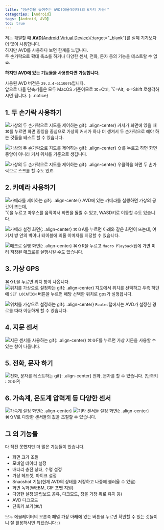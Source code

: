 ```yaml
---
title: "생산성을 높여주는 AVD(에뮬레이터)의 6가지 기능!"
categories: [Android]
tags: [Android, AVD]
toc: true
---
```

저는 개발할 때 [**AVD**(Android Virtual Device)](https://developer.android.com/studio/run/emulator){:target="_blank"}를 실제 기기보다 더 많이 사용합니다.  
하지만 AVD를 사용하다 보면 한계를 느낍니다.  
두 손가락으로 확대 축소를 하거나 다양한 센서, 전화, 문자 등의 기능을 테스트할 수 없죠.  

**하지만 AVD에 있는 기능들을 사용한다면 가능합니다.**  

사용된 AVD 버전은 `29.3.4-6110076`입니다.  
앞으로 나올 단축키들은 모두 MacOS 기준이므로 ⌘=Ctrl, ⌥=Alt, ⇧=Shift 로생각하시면 됩니다.
{: .notice}

## 1. 두 손가락 사용하기 
![가상의 두 손가락으로 지도를 제어하는 gif](/assets/images/post/2/1-1.gif){: .align-center}
커서가 화면에 있을 때 ⌘를 누르면 화면 중앙을 중심으로 가상의 커서가 하나 더 생겨서 두 손가락으로 해야 하는 것들을 테스트 할 수 있습니다.

![가상의 두 손가락으로 지도를 제어하는 gif](/assets/images/post/2/1-2.gif){: .align-center}
⇧를 누르고 하면 화면 중앙이 아니라 커서 위치를 기준으로 생깁니다.

![가상의 두 손가락으로 지도를 제어하는 gif](/assets/images/post/2/1-3.gif){: .align-center}
우클릭을 하면 두 손가락으로 스크롤 할 수도 있죠.

## 2. 카메라 사용하기
![카메라를 제어하는 gif](/assets/images/post/2/2-1.gif){: .align-center}
AVD에 있는 카메라를 실행하면 가상의 공간이 뜨는데,  
⌥을 누르고 마우스를 움직여서 화면을 돌릴 수 있고, WASD키로 이동할 수도 있습니다.

![카메라 설정 화면](/assets/images/post/2/2-2.png){: .align-center}
⌘⇧A를 누르면 아래와 같은 화면이 뜨는데, 여기서 방 안의 벽이나 테이블에 띄울 이미지를 지정할 수 있습니다.

![매크로 실행 화면](/assets/images/post/2/2-3.png){: .align-center}
⌘⇧R을 누르고 `Macro Playback`탭에 가면 미리 저장된 매크로를 실행시킬 수도 있습니다.

## 3. 가상 GPS
⌘⇧L을 누르면 위치 창이 나옵니다.  
![위치를 가상으로 설정하는 gif](/assets/images/post/2/3-1.gif){: .align-center}
지도에서 위치를 선택하고 우측 하단에 `SET LOCATION` 버튼을 누르면 해당 선택한 위치로 gps가 설정됩니다.

![위치를 가상으로 설정하는 gif](/assets/images/post/2/3-2.gif){: .align-center}
`Routes`탭에서는 AVD가 설정한 경로를 따라 이동하게 할 수 있습니다.

## 4. 지문 센서
![지문 센서를 사용하는 gif](/assets/images/post/2/4-1.gif){: .align-center}
⌘⇧F를 누르면 가상 지문을 사용할 수 있는 창이 나옵니다.

## 5. 전화, 문자 하기
![전화, 문자를 테스트하는 gif](/assets/images/post/2/5-1.gif){: .align-center}
전화, 문자를 할 수 있습니다. (단축키 : ⌘⇧P)

## 6. 가속계, 온도계 압력계 등 다양한 센서
![가속계 설정 화면](/assets/images/post/2/6-1.png){: .align-center}
![기타 센서들 설정 화면](/assets/images/post/2/6-2.png){: .align-center}
⌘⇧V로 다양한 센서들의 값을 조절할 수 있습니다.

## 그 외 기능들
다 적진 못했지만 더 많은 기능들이 있습니다.
- 화면 크기 조절
- 모바일 데이터 설정
- 배터리 충전 상태, 수명 설정
- 가상 헤드셋, 마이크 설정
- Snaoshot 기능(현재 AVD의 상태를 저장하고 나중에 불러올 수 있음)
- 화면 녹화(WEBM, GIF 포멧 지원)
- 다양한 설정(클립보드 공유, 다크모드, 창을 가장 위로 유지 등)
- AVD 다크모드
- 단축키 보기(⌘/)  

모두 에뮬레이터의 오른쪽 패널 가장 아래에 있는 버튼을 누르면 확인할 수 있는 것들이니 잘 활용하시면 되겠습니다 :)